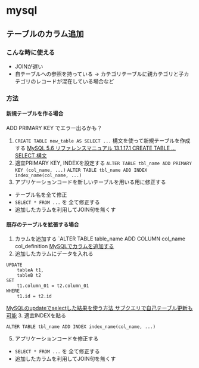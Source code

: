 # mysql

## テーブルのカラム追加
### こんな時に使える
- JOINが遅い
- 自テーブルへの参照を持っている
→ カテゴリテーブルに親カテゴリと子カテゴリのレコードが混在している場合など

### 方法
#### 新規テーブルを作る場合
ADD PRIMARY KEY でエラー出るかも？

1. `CREATE TABLE new_table AS SELECT ...` 構文を使って新規テーブルを作成する
[MySQL 5.6 リファレンスマニュアル 13.1.17.1 CREATE TABLE ... SELECT 構文](https://dev.mysql.com/doc/refman/5.6/ja/create-table-select.html)
2. 適宜PRIMARY KEY, INDEXを設定する
`ALTER TABLE tbl_name ADD PRIMARY KEY (col_name, ...)` 
`ALTER TABLE tbl_name ADD INDEX index_name(col_name, ...)`
3. アプリケーションコードを新しいテーブルを用いる用に修正する
- テーブル名を全て修正
- `SELECT * FROM ...` を 全て修正する
- 追加したカラムを利用してJOIN句を無くす


#### 既存のテーブルを拡張する場合
1. カラムを追加する
`ALTER TABLE table_name ADD COLUMN col_name col_definition
[MySQLでカラムを追加する](https://uxmilk.jp/12612)
2. 追加したカラムにデータを入れる
```
UPDATE
    tableA t1,
    tableB t2
SET 
    t1.column_01 = t2.column_01
WHERE
    t1.id = t2.id
```
[MySQLのupdateでselectした結果を使う方法 サブクエリで自己テーブル更新も可能](https://style.potepan.com/articles/19076.html)
3. 適宜INDEXを貼る
```
ALTER TABLE tbl_name ADD INDEX index_name(col_name, ...)
```
5. アプリケーションコードを修正する
- `SELECT * FROM ...` を 全て修正する
- 追加したカラムを利用してJOIN句を無くす
<!--stackedit_data:
eyJoaXN0b3J5IjpbLTE1NjUxMDk1OTYsLTI3Njk0ODMxOCwxMD
E1NDkxNTIwLDExMTczNjk4MCw3NDIxOTU2MDVdfQ==
-->
